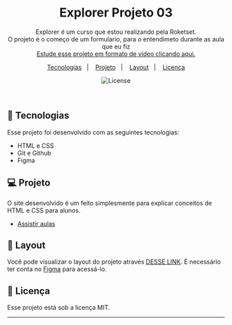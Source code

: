 <h1 align="center"> Explorer Projeto 03</h1>

<p align="center">
Explorer é um curso que estou realizando pela Roketset. <br/>
  O projeto é o começo de um formulario, para o entendimeto durante as aula que eu fiz <br/>
<a href="https://app.rocketseat.com.br/classroom/stage-02/group/conhecendo-novos-conceitos-de-html-e-css/lesson/apresentando-o-projeto-02">Estude esse projeto em formato de vídeo clicando aqui.</a>
</p>

<p align="center">
  <a href="#-tecnologias">Tecnologias</a>&nbsp;&nbsp;&nbsp;|&nbsp;&nbsp;&nbsp;
  <a href="#-projeto">Projeto</a>&nbsp;&nbsp;&nbsp;|&nbsp;&nbsp;&nbsp;
  <a href="#-layout">Layout</a>&nbsp;&nbsp;&nbsp;|&nbsp;&nbsp;&nbsp;
  <a href="#memo-licença">Licença</a>
</p>

<p align="center">
  <img alt="License" src="https://img.shields.io/static/v1?label=license&message=MIT&color=49AA26&labelColor=000000">
</p>

<br>

## 🚀 Tecnologias

Esse projeto foi desenvolvido com as seguintes tecnologias:

- HTML e CSS
- Git e Github
- Figma

## 💻 Projeto

O site desenvolvido é um feito simplesmente para explicar conceitos de HTML e CSS para alunos.

- [Assistir aulas](https://app.rocketseat.com.br/classroom/stage-02/group/conhecendo-novos-conceitos-de-html-e-css/lesson/apresentando-o-projeto-02)

## 🔖 Layout

Você pode visualizar o layout do projeto através [DESSE LINK](https://www.figma.com/design/gVTw3WzlKhOiMLan1GiqLy/Explorer---Projeto-02-(Copy)?node-id=1-5&t=4d8ZsyFpWjT8vCYj-0). É necessário ter conta no [Figma](https://figma.com) para acessá-lo.

## :memo: Licença

Esse projeto está sob a licença MIT.

---
